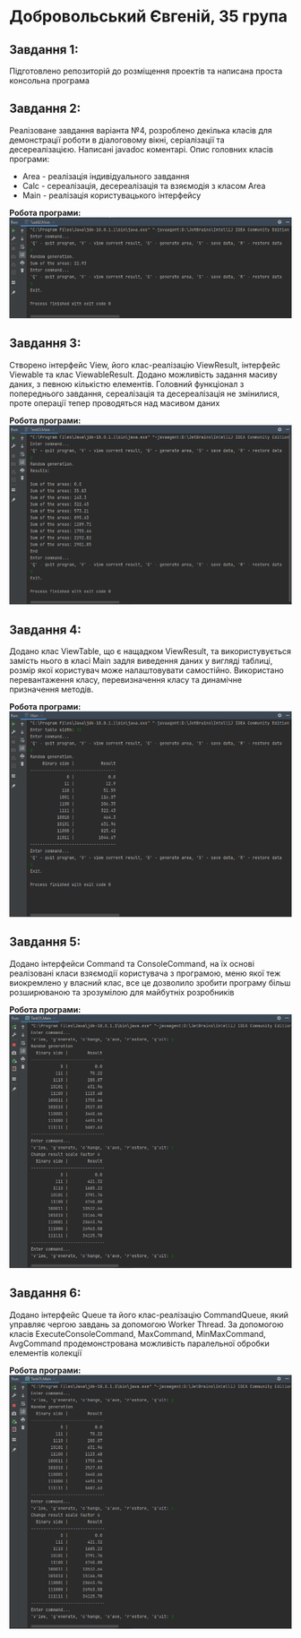 # Добровольський Євгеній, 35 група

## Завдання 1:
Підготовлено репозиторій до розміщення проектів та написана проста консольна програма

## Завдання 2:
Реалізоване завдання варіанта №4, розроблено декілька класів для демонстрації роботи в діалоговому вікні, серіалізації та десереалізацією. Написані javadoc коментарі.
Опис головних класів програми:
- Area - реалізація індивідуального завдання
- Calc - сереалізація, десереалізація та взяємодія з класом Area
- Main - реалізація користувацького інтерфейсу

**Робота програми:**
![alt text](images/Task02.png)

## Завдання 3:
Створено інтерфейс View, його клас-реалізацію ViewResult, інтерфейс Viewable та клас ViewableResult. Додано можливість задання масиву даних, з певною кількістю елементів. Головний функціонал з попереднього завдання, сереалізація та десереалізація не змінилися, проте операції тепер проводяться над масивом даних

**Робота програми:**
![alt text](images/Task03.png)

## Завдання 4:
Додано клас ViewTable, що є нащадком ViewResult, та використувується замість нього в класі Main задля виведення даних у вигляді таблиці, розмір якої користувач може налаштовувати самостійно. Використано перевантаження класу, перевизначення класу та динамічне призначення методів.

**Робота програми:**
![alt text](images/Task04.png)

## Завдання 5:
Додано інтерфейси Command та ConsoleCommand, на їх основі реалізовані класи взяємодії користувача з програмою, меню якої теж виокремлено у власний клас, все це дозволило зробити програму більш розширюваною та зрозумілою для майбутніх розробників

**Робота програми:**
![alt text](images/Task05.png)

## Завдання 6:
Додано інтерфейс Queue та його клас-реалізацію CommandQueue, який управляє чергою завдань за допомогою Worker Thread. За допомогою класів ExecuteConsoleCommand, MaxCommand, MinMaxCommand, AvgCommand продемонстрована можливість паралельної обробки елементів колекції

**Робота програми:**
![alt text](images/Task05.png)